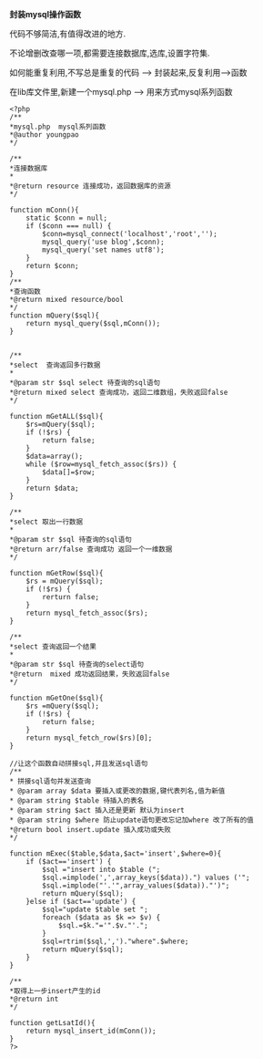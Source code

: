 **封装mysql操作函数**

代码不够简洁,有值得改进的地方.

不论增删改查哪一项,都需要连接数据库,选库,设置字符集.

如何能重复利用,不写总是重复的代码 --> 封装起来,反复利用-->函数

在lib库文件里,新建一个mysql.php --> 用来方式mysql系列函数

    <?php
    /**
    *mysql.php  mysql系列函数
    *@author youngpao
    */
    
    /**
    *连接数据库
    *
    *@return resource 连接成功，返回数据库的资源
    */
    
    function mConn(){
    	static $conn = null;
    	if ($conn === null) {
    		$conn=mysql_connect('localhost','root','');
    		mysql_query('use blog',$conn);
    		mysql_query('set names utf8');
    	}
    	return $conn;
    }
    /**
    *查询函数
    *@return mixed resource/bool
    */
    function mQuery($sql){
    	return mysql_query($sql,mConn());
    }
    
    
    /**
    *select  查询返回多行数据
    *
    *@param str $sql select 待查询的sql语句
    *@return mixed select 查询成功，返回二维数组，失败返回false
    */
    
    function mGetALL($sql){
    	$rs=mQuery($sql);
    	if (!$rs) {
    		return false;
    	}
    	$data=array();
    	while ($row=mysql_fetch_assoc($rs)) {
    		$data[]=$row;
    	}
    	return $data;
    }
    
    /**
    *select 取出一行数据
    *
    *@param str $sql 待查询的sql语句
    *@return arr/false 查询成功 返回一个一维数据
    */
    
    function mGetRow($sql){
    	$rs = mQuery($sql);
    	if (!$rs) {
    		rerturn false;
    	}
    	return mysql_fetch_assoc($rs);
    }
    
    /**
    *select 查询返回一个结果
    *
    *@param str $sql 待查询的select语句
    *@return  mixed 成功返回结果，失败返回false
    */
    
    function mGetOne($sql){
    	$rs =mQuery($sql);
    	if (!$rs) {
    		return false;
    	}
    	return mysql_fetch_row($rs)[0];
    }
    
    //让这个函数自动拼接sql,并且发送sql语句
    /**
    * 拼接sql语句并发送查询
    * @param array $data 要插入或更改的数据,键代表列名,值为新值
    * @param string $table 待插入的表名
    * @param string $act 插入还是更新 默认为insert
    * @param string $where 防止update语句更改忘记加where 改了所有的值
    *@return bool insert.update 插入成功或失败
    */
    
    function mExec($table,$data,$act='insert',$where=0){
    	if ($act=='insert') {
    		$sql ="insert into $table (";
    		$sql.=implode(',',array_keys($data)).") values ('";
    		$sql.=implode("'.'",array_values($data))."')";
    		return mQuery($sql);
    	}else if ($act=='update') {
    		$sql="update $table set ";
    		foreach ($data as $k => $v) {
    			$sql.=$k."='".$v."'.";
    		}
    		$sql=rtrim($sql,',')."where".$where;
    		return mQuery($sql);
    	}
    }
    
    /**
    *取得上一步insert产生的id
    *@return int
    */
    
    function getLsatId(){
    	return mysql_insert_id(mConn());
    }
	?>


